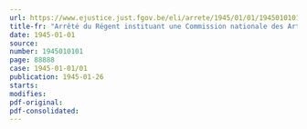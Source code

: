 ```yaml
---
url: https://www.ejustice.just.fgov.be/eli/arrete/1945/01/01/1945010101/justel
title-fr: "Arrêté du Régent instituant une Commission nationale des Artisanats et des Industries d'Art"
date: 1945-01-01
source:
number: 1945010101
page: 88888
case: 1945-01-01/01
publication: 1945-01-26
starts:
modifies:
pdf-original:
pdf-consolidated:
---
```


